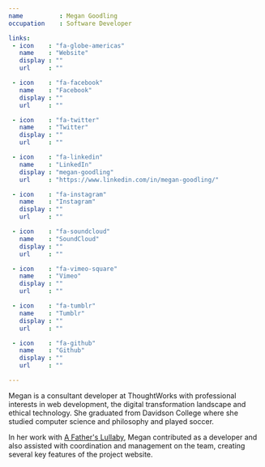 ```yaml
---
name          : Megan Goodling
occupation    : Software Developer

links:
 - icon    : "fa-globe-americas"
   name    : "Website"
   display : ""
   url     : ""

 - icon    : "fa-facebook"
   name    : "Facebook"
   display : ""
   url     : ""

 - icon    : "fa-twitter"
   name    : "Twitter"
   display : ""
   url     : ""

 - icon    : "fa-linkedin"
   name    : "LinkedIn"
   display : "megan-goodling"
   url     : "https://www.linkedin.com/in/megan-goodling/"

 - icon    : "fa-instagram"
   name    : "Instagram"
   display : ""
   url     : ""

 - icon    : "fa-soundcloud"
   name    : "SoundCloud"
   display : ""
   url     : ""

 - icon    : "fa-vimeo-square"
   name    : "Vimeo"
   display : ""
   url     : ""

 - icon    : "fa-tumblr"
   name    : "Tumblr"
   display : ""
   url     : ""

 - icon    : "fa-github"
   name    : "Github"
   display : ""
   url     : ""

---
```

Megan is a consultant developer at ThoughtWorks with professional interests in web development, the digital transformation landscape and ethical technology. She graduated from Davidson College where she studied computer science and philosophy and played soccer.

In her work with [A Father's Lullaby](/projects/a-fathers-lullaby/), Megan contributed as a developer and also assisted with coordination and management on the team, creating several key features of the project website.